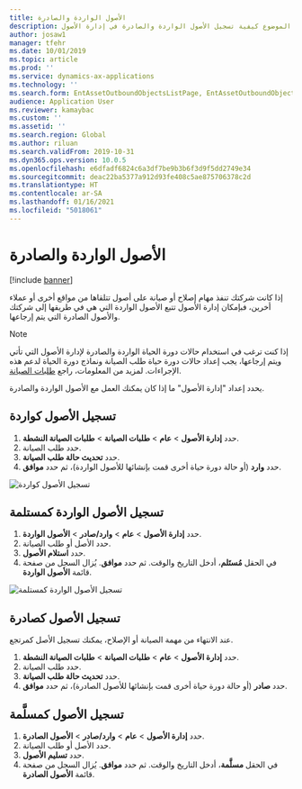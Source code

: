 ```yaml
---
title: الأصول الواردة والصادرة
description: يشرح هذا الموضوع كيفية تسجيل الأصول الواردة والصادرة في إدارة الأصول.
author: josaw1
manager: tfehr
ms.date: 10/01/2019
ms.topic: article
ms.prod: ''
ms.service: dynamics-ax-applications
ms.technology: ''
ms.search.form: EntAssetOutboundObjectsListPage, EntAssetOutboundObjectsDeliver, EntAssetInboundObjectsListPage, EntAssetInboundObjectsRecieve
audience: Application User
ms.reviewer: kamaybac
ms.custom: ''
ms.assetid: ''
ms.search.region: Global
ms.author: riluan
ms.search.validFrom: 2019-10-31
ms.dyn365.ops.version: 10.0.5
ms.openlocfilehash: e6dfadf6824c6a3df7be9b3b6f3d9f5dd2749e34
ms.sourcegitcommit: deac22ba5377a912d93fe408c5ae875706378c2d
ms.translationtype: HT
ms.contentlocale: ar-SA
ms.lasthandoff: 01/16/2021
ms.locfileid: "5018061"
---
```

# <a name="inbound-and-outbound-assets"></a>الأصول الواردة والصادرة

[!include [banner](../../includes/banner.md)]

 

إذا كانت شركتك تنفذ مهام إصلاح أو صيانة على أصول تتلقاها من مواقع أخرى أو عملاء أخرين، فبإمكان إدارة الأصول تتبع الأصول الواردة التي هي في طريقها إلى شركتك والأصول الصادرة التي يتم إرجاعها.

> [!NOTE]
> إذا كنت ترغب في استخدام حالات دورة الحياة الواردة والصادرة لإدارة الأصول التي تأتي ويتم إرجاعها، يجب إعداد حالات دورة حياة طلب الصيانة ونماذج دورة الحياة لدعم هذه الإجراءات. لمزيد من المعلومات، راجع [طلبات الصيانة](../setup-for-maintenance-requests/requests.md).

يحدد إعداد "إدارة الأصول" ما إذا كان يمكنك العمل مع الأصول الواردة والصادرة.

## <a name="register-assets-as-inbound"></a>تسجيل الأصول كواردة

1. حدد **إدارة الأصول** \> **عام** \> **طلبات الصيانة** \> **طلبات الصيانة النشطة**.
2. حدد طلب الصيانة.
3. حدد **تحديث حالة طلب الصيانة**.
4. حدد **وارد** (أو حالة دورة حياة أخرى قمت بإنشائها للأصول الواردة)، ثم حدد **موافق**.

![تسجيل الأصول كواردة](media/07-manage-maintenance-requests.png)

## <a name="register-inbound-assets-as-received"></a>تسجيل الأصول الواردة كمستلمة

1. حدد **إدارة الأصول** \> **عام** \> **وارد/صادر** \> **الأصول الواردة**.
2. حدد الأصل أو طلب الصيانة.
3. حدد **استلام الأصول**.
4. في الحقل **مُستَلم‬**، أدخل التاريخ والوقت. ثم حدد **موافق**. يُزال السجل من صفحة‏‎ قائمة **الأصول الواردة**.

![تسجيل الأصول الواردة كمستلمة](media/08-manage-maintenance-requests.png)

## <a name="register-assets-as-outbound"></a>تسجيل الأصول كصادرة

عند الانتهاء من مهمة الصيانة أو الإصلاح، يمكنك تسجيل الأصل كمرتجع.

1. حدد **إدارة الأصول** \> **عام** \> **طلبات الصيانة** \> **طلبات الصيانة النشطة**.
2. حدد طلب الصيانة.
3. حدد **تحديث حالة طلب الصيانة**.
4. حدد **صادر** (أو حالة دورة حياة أخرى قمت بإنشائها للأصول الصادرة)، ثم حدد **موافق**.

## <a name="register-outbound-assets-as-delivered"></a>تسجيل الأصول كمسلَّمة‬

1. حدد **إدارة الأصول** \> **عام** \> **وارد/صادر** \> **الأصول الصادرة**.
2. حدد الأصل أو طلب الصيانة.
3. حدد **تسليم الأصول**.
4. في الحقل **مسلَّمة‬**، أدخل التاريخ والوقت. ثم حدد **موافق**. يُزال السجل من صفحة‏‎ قائمة **الأصول الصادرة**.
